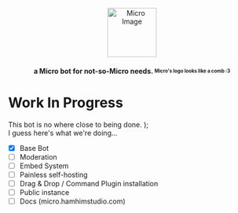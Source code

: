<p align="center">
    <img width="100" src="https://media.discordapp.net/attachments/1137862477175070762/1138454673771200543/Micro_1.png?width=423&height=280" alt="Micro Image">
</p>
<h4 align="center">
a Micro bot for not-so-Micro needs. <sub><sup>Micro's logo looks like a comb :3</sup></sub>
</h4>

# Work In Progress
This bot is no where close to being done. );  
I guess here's what we're doing...
- [x] Base Bot
- [ ] Moderation
- [ ] Embed System
- [ ] Painless self-hosting
- [ ] Drag & Drop / Command Plugin installation
- [ ] Public instance
- [ ] Docs (micro.hamhimstudio.com)
